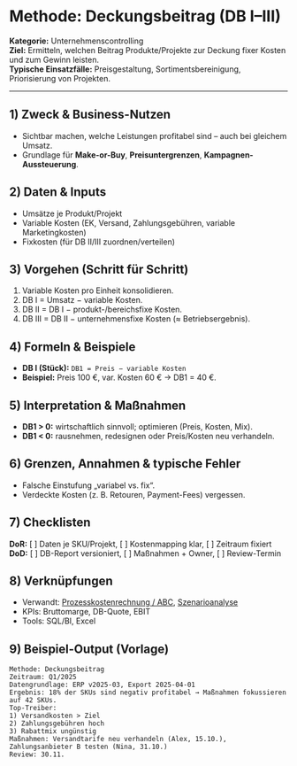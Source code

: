 # Methode: Deckungsbeitrag (DB I–III)

**Kategorie:** Unternehmenscontrolling  
**Ziel:** Ermitteln, welchen Beitrag Produkte/Projekte zur Deckung fixer Kosten und zum Gewinn leisten.  
**Typische Einsatzfälle:** Preisgestaltung, Sortimentsbereinigung, Priorisierung von Projekten.

---

## 1) Zweck & Business-Nutzen
- Sichtbar machen, welche Leistungen profitabel sind – auch bei gleichem Umsatz.
- Grundlage für **Make-or-Buy**, **Preisuntergrenzen**, **Kampagnen-Aussteuerung**.

## 2) Daten & Inputs
- Umsätze je Produkt/Projekt
- Variable Kosten (EK, Versand, Zahlungsgebühren, variable Marketingkosten)
- Fixkosten (für DB II/III zuordnen/verteilen)

## 3) Vorgehen (Schritt für Schritt)
1. Variable Kosten pro Einheit konsolidieren.  
2. DB I = Umsatz − variable Kosten.  
3. DB II = DB I − produkt-/bereichsfixe Kosten.  
4. DB III = DB II − unternehmensfixe Kosten (≈ Betriebsergebnis).

## 4) Formeln & Beispiele
- **DB I (Stück):** `DB1 = Preis − variable Kosten`  
- **Beispiel:** Preis 100 €, var. Kosten 60 € → DB1 = 40 €.

## 5) Interpretation & Maßnahmen
- **DB1 > 0:** wirtschaftlich sinnvoll; optimieren (Preis, Kosten, Mix).
- **DB1 < 0:** rausnehmen, redesignen oder Preis/Kosten neu verhandeln.

## 6) Grenzen, Annahmen & typische Fehler
- Falsche Einstufung „variabel vs. fix“.  
- Verdeckte Kosten (z. B. Retouren, Payment-Fees) vergessen.

## 7) Checklisten
**DoR:** [ ] Daten je SKU/Projekt, [ ] Kostenmapping klar, [ ] Zeitraum fixiert  
**DoD:** [ ] DB-Report versioniert, [ ] Maßnahmen + Owner, [ ] Review-Termin

## 8) Verknüpfungen
- Verwandt: [Prozesskostenrechnung / ABC](prozesskostenrechnung-abc.md), [Szenarioanalyse](szenario-und-sensitivitaet.md)  
- KPIs: Bruttomarge, DB-Quote, EBIT  
- Tools: SQL/BI, Excel

## 9) Beispiel-Output (Vorlage)
```text
Methode: Deckungsbeitrag
Zeitraum: Q1/2025
Datengrundlage: ERP v2025-03, Export 2025-04-01
Ergebnis: 18% der SKUs sind negativ profitabel → Maßnahmen fokussieren auf 42 SKUs.
Top-Treiber:
1) Versandkosten > Ziel
2) Zahlungsgebühren hoch
3) Rabattmix ungünstig
Maßnahmen: Versandtarife neu verhandeln (Alex, 15.10.), Zahlungsanbieter B testen (Nina, 31.10.)
Review: 30.11.
```
